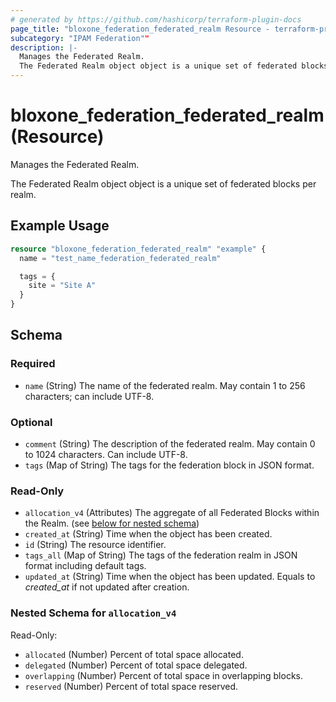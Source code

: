 ```yaml
---
# generated by https://github.com/hashicorp/terraform-plugin-docs
page_title: "bloxone_federation_federated_realm Resource - terraform-provider-bloxone"
subcategory: "IPAM Federation""
description: |-
  Manages the Federated Realm.
  The Federated Realm object object is a unique set of federated blocks per realm.
---
```


# bloxone_federation_federated_realm (Resource)

Manages the Federated Realm.

The Federated Realm object object is a unique set of federated blocks per realm.

## Example Usage

```terraform
resource "bloxone_federation_federated_realm" "example" {
  name = "test_name_federation_federated_realm"

  tags = {
    site = "Site A"
  }
}
```

<!-- schema generated by tfplugindocs -->
## Schema

### Required

- `name` (String) The name of the federated realm. May contain 1 to 256 characters; can include UTF-8.

### Optional

- `comment` (String) The description of the federated realm. May contain 0 to 1024 characters. Can include UTF-8.
- `tags` (Map of String) The tags for the federation block in JSON format.

### Read-Only

- `allocation_v4` (Attributes) The aggregate of all Federated Blocks within the Realm. (see [below for nested schema](#nestedatt--allocation_v4))
- `created_at` (String) Time when the object has been created.
- `id` (String) The resource identifier.
- `tags_all` (Map of String) The tags of the federation realm in JSON format including default tags.
- `updated_at` (String) Time when the object has been updated. Equals to _created_at_ if not updated after creation.

<a id="nestedatt--allocation_v4"></a>
### Nested Schema for `allocation_v4`

Read-Only:

- `allocated` (Number) Percent of total space allocated.
- `delegated` (Number) Percent of total space delegated.
- `overlapping` (Number) Percent of total space in overlapping blocks.
- `reserved` (Number) Percent of total space reserved.
